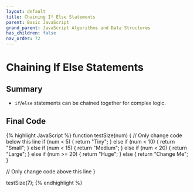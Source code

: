 ```yaml
---
layout: default
title: Chaining If Else Statements
parent: Basic JavaScript
grand_parent: JavaScript Algorithms and Data Structures
has_children: false
nav_order: 72
---
```

# Chaining If Else Statements
## Summary
- `if`/`else` statements can be chained together for complex logic.

## Final Code

{% highlight JavaScript %}
function testSize(num) {
  // Only change code below this line
  if (num < 5) {
    return "Tiny";
  } else if (num < 10) {
    return "Small";
  } else if (num < 15) {
    return "Medium";
  } else if (num < 20) {
    return "Large";
  } else if (num >= 20) {
    return "Huge";
  } else {
    return "Change Me";
  }

  // Only change code above this line
}

testSize(7);
{% endhighlight %}